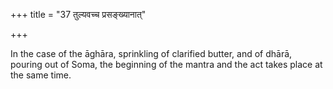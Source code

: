 +++
title = "37 तुल्यवच्च प्रसङ्ख्यानात्"

+++

In the case of the āghāra, sprinkling of clarified butter, and of dhārā, pouring out of Soma, the beginning of the mantra and the act takes place at the same time.


